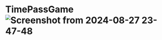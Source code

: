 # TimePassGame![Screenshot from 2024-08-27 23-47-48](https://github.com/user-attachments/assets/a2eca14e-2fef-47f7-94b9-f966a613ba56)

